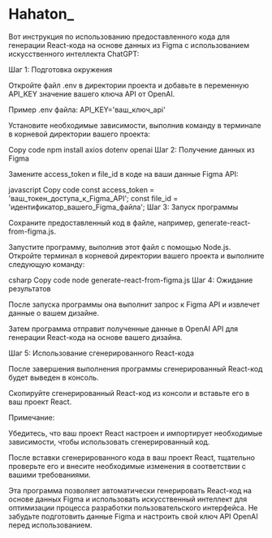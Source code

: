 # Hahaton_
Вот инструкция по использованию предоставленного кода для генерации React-кода на основе данных из Figma с использованием искусственного интеллекта ChatGPT:

Шаг 1: Подготовка окружения

Откройте файл .env в директории проекта и добавьте в переменную API_KEY значение вашего ключа API от OpenAI.

Пример .env файла:
API_KEY='ваш_ключ_api'

Установите необходимые зависимости, выполнив команду в терминале в корневой директории вашего проекта:

Copy code
npm install axios dotenv openai
Шаг 2: Получение данных из Figma

Замените access_token и file_id в коде на ваши данные Figma API:

javascript
Copy code
const access_token = 'ваш_токен_доступа_к_Figma_API';
const file_id = 'идентификатор_вашего_Figma_файла';
Шаг 3: Запуск программы

Сохраните предоставленный код в файле, например, generate-react-from-figma.js.

Запустите программу, выполнив этот файл с помощью Node.js. Откройте терминал в корневой директории вашего проекта и выполните следующую команду:

csharp
Copy code
node generate-react-from-figma.js
Шаг 4: Ожидание результатов

После запуска программы она выполнит запрос к Figma API и извлечет данные о вашем дизайне.

Затем программа отправит полученные данные в OpenAI API для генерации React-кода на основе вашего дизайна.

Шаг 5: Использование сгенерированного React-кода

После завершения выполнения программы сгенерированный React-код будет выведен в консоль.

Скопируйте сгенерированный React-код из консоли и вставьте его в ваш проект React.

Примечание:

Убедитесь, что ваш проект React настроен и импортирует необходимые зависимости, чтобы использовать сгенерированный код.

После вставки сгенерированного кода в ваш проект React, тщательно проверьте его и внесите необходимые изменения в соответствии с вашими требованиями.

Эта программа позволяет автоматически генерировать React-код на основе данных Figma и использовать искусственный интеллект для оптимизации процесса разработки пользовательского интерфейса. Не забудьте подготовить данные Figma и настроить свой ключ API OpenAI перед использованием.
